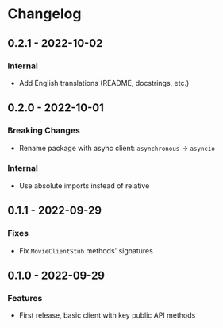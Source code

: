 # Changelog

## 0.2.1 - 2022-10-02

### Internal
- Add English translations (README, docstrings, etc.)

## 0.2.0 - 2022-10-01

### Breaking Changes
- Rename package with async client: `asynchronous` -> `asyncio`

### Internal
- Use absolute imports instead of relative

## 0.1.1 - 2022-09-29

### Fixes
- Fix `MovieClientStub` methods' signatures

## 0.1.0 - 2022-09-29

### Features
- First release, basic client with key public API methods
